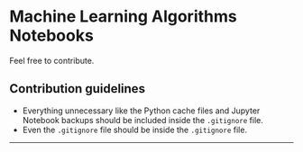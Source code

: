 # Machine Learning Algorithms Notebooks
Feel free to contribute.
## Contribution guidelines
- Everything unnecessary like the Python cache files and Jupyter Notebook backups should be included inside the ```.gitignore``` file.
- Even the ```.gitignore``` file should be inside the ```.gitignore``` file.
***
